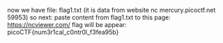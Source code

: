 now we have file: flag1.txt (it is data from website nc mercury.picoctf.net 59953)
so next: paste content from flag1.txt to this page: https://ncviewer.com/
flag will be appear: picoCTF{num3r1cal_c0ntr0l_f3fea95b}

